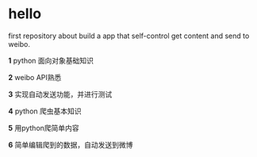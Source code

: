 # hello
first repository about build a app that self-control get content and send to weibo.


**1** python 面向对象基础知识

**2** weibo API熟悉

**3** 实现自动发送功能，并进行测试

**4** python 爬虫基本知识

**5** 用python爬简单内容

**6** 简单编辑爬到的数据，自动发送到微博


